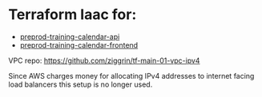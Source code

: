 # Terraform Iaac for:
- [preprod-training-calendar-api](https://github.com/ziggrin/training-calendar-api)
- [preprod-training-calendar-frontend](https://github.com/ziggrin/training-calendar-frontend)

VPC repo: https://github.com/ziggrin/tf-main-01-vpc-ipv4

Since AWS charges money for allocating IPv4 addresses to internet facing load balancers this setup is no longer used.
